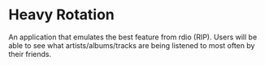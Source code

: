 # Heavy Rotation

An application that emulates the best feature from rdio (RIP). Users will be able to see what artists/albums/tracks are being listened to most often by their friends.